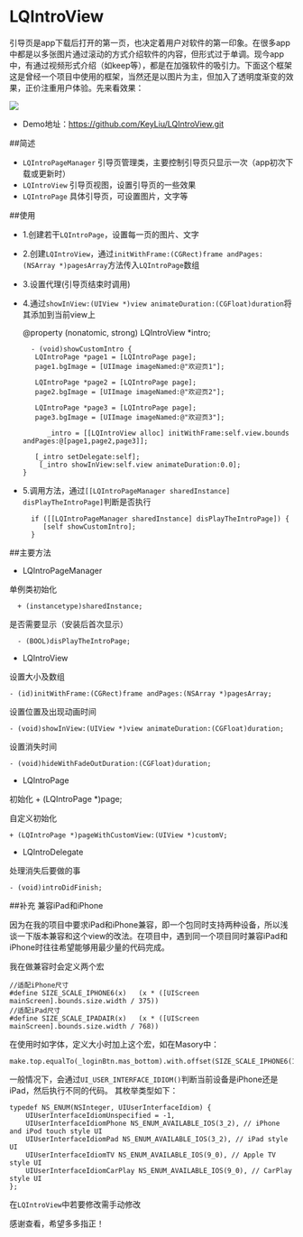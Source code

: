 # LQIntroView
引导页是app下载后打开的第一页，也决定着用户对软件的第一印象。在很多app中都是以多张图片通过滚动的方式介绍软件的内容，但形式过于单调。现今app中，有通过视频形式介绍（如keep等），都是在加强软件的吸引力。下面这个框架这是曾经一个项目中使用的框架，当然还是以图片为主，但加入了透明度渐变的效果，正价注重用户体验。先来看效果：

![](http://upload-images.jianshu.io/upload_images/1378903-bb29a10910ac81a9.gif?imageMogr2/auto-orient/strip)

- Demo地址：https://github.com/KeyLiu/LQIntroView.git

##简述

- `LQIntroPageManager` 引导页管理类，主要控制引导页只显示一次（app初次下载或更新时）
- `LQIntroView` 引导页视图，设置引导页的一些效果
- `LQIntroPage` 具体引导页，可设置图片，文字等

##使用
- 1.创建若干`LQIntroPage`，设置每一页的图片、文字
- 2.创建`LQIntroView`，通过`initWithFrame:(CGRect)frame andPages:(NSArray *)pagesArray`方法传入`LQIntroPage`数组
- 3.设置代理(引导页结束时调用)
- 4.通过`showInView:(UIView *)view animateDuration:(CGFloat)duration`将其添加到当前view上


     @property (nonatomic, strong) LQIntroView       *intro;

        - (void)showCustomIntro {
         LQIntroPage *page1 = [LQIntroPage page];
         page1.bgImage = [UIImage imageNamed:@"欢迎页1"];
    
         LQIntroPage *page2 = [LQIntroPage page];
         page2.bgImage = [UIImage imageNamed:@"欢迎页2"];
    
         LQIntroPage *page3 = [LQIntroPage page];
         page3.bgImage = [UIImage imageNamed:@"欢迎页3"];
    
            _intro = [[LQIntroView alloc] initWithFrame:self.view.bounds andPages:@[page1,page2,page3]];
    
         [_intro setDelegate:self];
          [_intro showInView:self.view animateDuration:0.0];
      }

- 5.调用方法，通过`[[LQIntroPageManager sharedInstance] disPlayTheIntroPage]`判断是否执行


        if ([[LQIntroPageManager sharedInstance] disPlayTheIntroPage]) {
           [self showCustomIntro];
        }

##主要方法

- LQIntroPageManager

单例类初始化
    
      + (instancetype)sharedInstance;

是否需要显示（安装后首次显示）

      - (BOOL)disPlayTheIntroPage;

- LQIntroView

设置大小及数组

    - (id)initWithFrame:(CGRect)frame andPages:(NSArray *)pagesArray;

设置位置及出现动画时间

    - (void)showInView:(UIView *)view animateDuration:(CGFloat)duration;

设置消失时间

    - (void)hideWithFadeOutDuration:(CGFloat)duration;

- LQIntroPage

初始化
    + (LQIntroPage *)page;

自定义初始化

    + (LQIntroPage *)pageWithCustomView:(UIView *)customV;

- LQIntroDelegate

处理消失后要做的事

    - (void)introDidFinish;

##补充
兼容iPad和iPhone

因为在我的项目中要求iPad和iPhone兼容，即一个包同时支持两种设备，所以浅谈一下版本兼容和这个view的改法。在项目中，遇到同一个项目同时兼容iPad和iPhone时往往希望能够用最少量的代码完成。

我在做兼容时会定义两个宏

    //适配iPhone尺寸
    #define SIZE_SCALE_IPHONE6(x)   (x * ([UIScreen mainScreen].bounds.size.width / 375))
    //适配iPad尺寸
    #define SIZE_SCALE_IPADAIR(x)   (x * ([UIScreen mainScreen].bounds.size.width / 768))

在使用时如字体，定义大小时加上这个宏，如在Masory中：

    make.top.equalTo(_loginBtn.mas_bottom).with.offset(SIZE_SCALE_IPHONE6(10));

一般情况下，会通过`UI_USER_INTERFACE_IDIOM()`判断当前设备是iPhone还是iPad，然后执行不同的代码。  其枚举类型如下：

    typedef NS_ENUM(NSInteger, UIUserInterfaceIdiom) {
        UIUserInterfaceIdiomUnspecified = -1,
        UIUserInterfaceIdiomPhone NS_ENUM_AVAILABLE_IOS(3_2), // iPhone and iPod touch style UI
        UIUserInterfaceIdiomPad NS_ENUM_AVAILABLE_IOS(3_2), // iPad style UI
        UIUserInterfaceIdiomTV NS_ENUM_AVAILABLE_IOS(9_0), // Apple TV style UI
        UIUserInterfaceIdiomCarPlay NS_ENUM_AVAILABLE_IOS(9_0), // CarPlay style UI
    };

在`LQIntroView`中若要修改需手动修改

感谢查看，希望多多指正！

